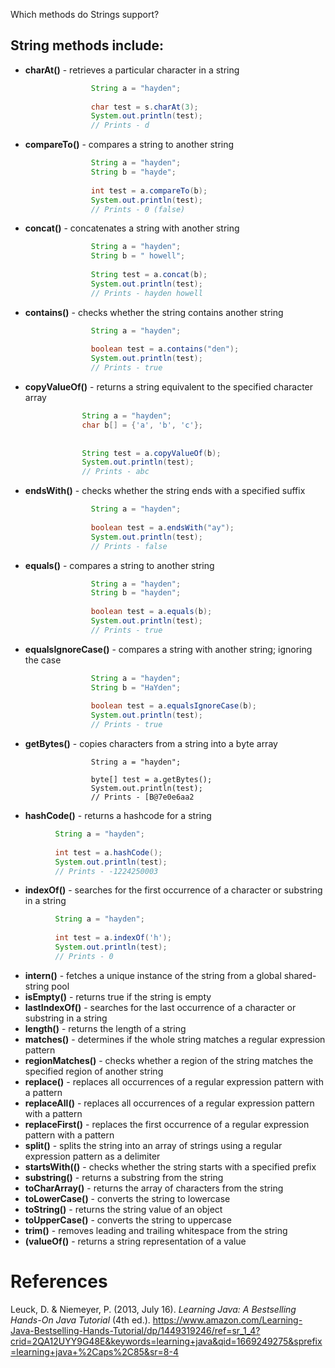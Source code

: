Which methods do Strings support? 


## String methods include: 
- **charAt()** - retrieves a particular character in a string 
```java 
                  String a = "hayden";
  
                  char test = s.charAt(3);
                  System.out.println(test);
                  // Prints - d 
``` 
- **compareTo()** - compares a string to another string
```java 
                  String a = "hayden";
                  String b = "hayde";
  
                  int test = a.compareTo(b);
                  System.out.println(test);
                  // Prints - 0 (false) 
 ``` 

- **concat()** - concatenates a string with another string 
```java 
                  String a = "hayden";
                  String b = " howell";
  
                  String test = a.concat(b);
                  System.out.println(test);
                  // Prints - hayden howell
``` 

- **contains()** - checks whether the string contains another string 
```java 
                  String a = "hayden";
  
                  boolean test = a.contains("den");
                  System.out.println(test);
                  // Prints - true 
 ``` 
 
- **copyValueOf()** - returns a string equivalent to the specified character array  
```java 
                String a = "hayden";
                char b[] = {'a', 'b', 'c'};
  
  
                String test = a.copyValueOf(b);
                System.out.println(test);
                // Prints - abc  
```          

- **endsWith()** - checks whether the string ends with a specified suffix 
```java 
                  String a = "hayden";
  
                  boolean test = a.endsWith("ay");
                  System.out.println(test);
                  // Prints - false 
 ``` 
 
- **equals()** - compares a string to another string 
```java 
                  String a = "hayden";
                  String b = "hayden";
  
                  boolean test = a.equals(b);
                  System.out.println(test);
                  // Prints - true  
``` 

- **equalsIgnoreCase()** - compares a string with another string; ignoring the case 
```java 
                  String a = "hayden";
                  String b = "HaYden";
  
                  boolean test = a.equalsIgnoreCase(b);
                  System.out.println(test);
                  // Prints - true
``` 

- **getBytes()** - copies characters from a string into a byte array 
``` 
                  String a = "hayden";
  
                  byte[] test = a.getBytes();
                  System.out.println(test);
                  // Prints - [B@7e0e6aa2 
``` 

- **hashCode()** - returns a hashcode for a string 
```java 
          String a = "hayden";
  
          int test = a.hashCode();
          System.out.println(test);
          // Prints - -1224250003 
``` 

- **indexOf()** - searches for the first occurrence of a character or substring in a string 
```java 
          String a = "hayden";
  
          int test = a.indexOf('h');
          System.out.println(test);
          // Prints - 0 
``` 

- **intern()** - fetches a unique instance of the string from a global shared-string pool 
- **isEmpty()** - returns true if the string is empty 
- **lastIndexOf()** - searches for the last occurrence of a character or substring in a string 
- **length()** - returns the length of a string 
- **matches()** - determines if the whole string matches a regular expression pattern 
- **regionMatches()** - checks whether a region of the string matches the specified region of another string 
- **replace()** - replaces all occurrences of a regular expression pattern with a pattern 
- **replaceAll()** - replaces all occurrences of a regular expression pattern with a pattern 
- **replaceFirst()** - replaces the first occurrence of a regular expression pattern with a pattern 
- **split()** - splits the string into an array of strings using a regular expression pattern as a delimiter 
- **startsWith(()** - checks whether the string starts with a specified prefix 
- **substring()** - returns a substring from the string 
- **toCharArray()** - returns the array of characters from the string 
- **toLowerCase()** - converts the string to lowercase 
- **toString()** - returns the string value of an object 
- **toUpperCase()** - converts the string to uppercase 
- **trim()** - removes leading and trailing whitespace from the string 
- **(valueOf()** - returns a string representation of a value 




# References 
Leuck, D. & Niemeyer, P. (2013, July 16). *Learning Java: A Bestselling Hands-On Java Tutorial* (4th ed.). <https://www.amazon.com/Learning-Java-Bestselling-Hands-Tutorial/dp/1449319246/ref=sr_1_4?crid=2QA12UYY9G48E&keywords=learning+java&qid=1669249275&sprefix=learning+java+%2Caps%2C85&sr=8-4> 


